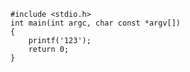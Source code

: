     #include <stdio.h>
    int main(int argc, char const *argv[])
    {
        printf('123');
        return 0;
    }
